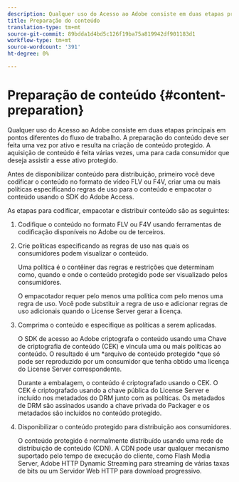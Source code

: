 ```yaml
---
description: Qualquer uso do Acesso ao Adobe consiste em duas etapas principais em pontos diferentes do fluxo de trabalho. A preparação do conteúdo deve ser feita uma vez por ativo e resulta na criação de conteúdo protegido. A aquisição de conteúdo é feita várias vezes, uma para cada consumidor que deseja assistir a esse ativo protegido.
title: Preparação do conteúdo
translation-type: tm+mt
source-git-commit: 89bdda1d4bd5c126f19ba75a819942df901183d1
workflow-type: tm+mt
source-wordcount: '391'
ht-degree: 0%

---
```



# Preparação de conteúdo {#content-preparation}

Qualquer uso do Acesso ao Adobe consiste em duas etapas principais em pontos diferentes do fluxo de trabalho. A preparação do conteúdo deve ser feita uma vez por ativo e resulta na criação de conteúdo protegido. A aquisição de conteúdo é feita várias vezes, uma para cada consumidor que deseja assistir a esse ativo protegido.

Antes de disponibilizar conteúdo para distribuição, primeiro você deve codificar o conteúdo no formato de vídeo FLV ou F4V, criar uma ou mais políticas especificando regras de uso para o conteúdo e empacotar o conteúdo usando o SDK do Adobe Access.

As etapas para codificar, empacotar e distribuir conteúdo são as seguintes:

1. Codifique o conteúdo no formato FLV ou F4V usando ferramentas de codificação disponíveis no Adobe ou de terceiros.
1. Crie políticas especificando as regras de uso nas quais os consumidores podem visualizar o conteúdo.

   Uma política é o contêiner das regras e restrições que determinam como, quando e onde o conteúdo protegido pode ser visualizado pelos consumidores.

   O empacotador requer pelo menos uma política com pelo menos uma regra de uso. Você pode substituir a regra de uso e adicionar regras de uso adicionais quando o License Server gerar a licença.

1. Comprima o conteúdo e especifique as políticas a serem aplicadas.

   O SDK de acesso ao Adobe criptografa o conteúdo usando uma Chave de criptografia de conteúdo (CEK) e vincula uma ou mais políticas ao conteúdo. O resultado é um *arquivo de conteúdo protegido *que só pode ser reproduzido por um consumidor que tenha obtido uma licença do License Server correspondente.

   Durante a embalagem, o conteúdo é criptografado usando o CEK. O CEK é criptografado usando a chave pública do License Server e incluído nos metadados do DRM junto com as políticas. Os metadados de DRM são assinados usando a chave privada do Packager e os metadados são incluídos no conteúdo protegido.

1. Disponibilizar o conteúdo protegido para distribuição aos consumidores.

   O conteúdo protegido é normalmente distribuído usando uma rede de distribuição de conteúdo (CDN). A CDN pode usar qualquer mecanismo suportado pelo tempo de execução do cliente, como Flash Media Server, Adobe HTTP Dynamic Streaming para streaming de várias taxas de bits ou um Servidor Web HTTP para download progressivo.

